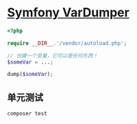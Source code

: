 # [Symfony VarDumper](https://symfony.com/doc/current/components/var_dumper.html)


```php
<?php

require __DIR__.'/vendor/autoload.php';

// 创建一个变量，它可以是任何东西！
$someVar = ...;

dump($someVar);
```

## 单元测试

```php
composer test
```
